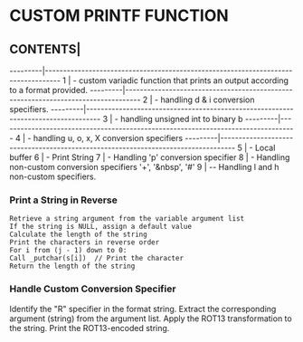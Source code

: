 
# CUSTOM PRINTF FUNCTION

## CONTENTS|
  ---------|----------------------------------------------------------------------------------
  1        |  - custom variadic function that prints an output according to a format provided.
  ---------|----------------------------------------------------------------------------------
  2        |  - handling d & i conversion specifiers.
  ---------|----------------------------------------------------------------------------------
  3        |  - handling unsigned int to binary b
  ---------|----------------------------------------------------------------------------------
  4        |  - handling u, o, x, X conversion specifiers
  ---------|----------------------------------------------------------------------------------
  5        |  - Local buffer
  6        |  - Print String
  7        |  - Handling 'p' conversion specifier
  8        |  - Handling non-custom conversion specifiers '+', '&nbsp', '#'
  9        |  -- Handling l and h non-custom specifiers.

### Print a String in Reverse
    Retrieve a string argument from the variable argument list 
    If the string is NULL, assign a default value
    Calculate the length of the string
    Print the characters in reverse order
    For i from (j - 1) down to 0:
    Call _putchar(s[i])  // Print the character
    Return the length of the string
    
### Handle Custom Conversion Specifier 
Identify the "R" specifier in the format string.
Extract the corresponding argument (string) from the argument list.
Apply the ROT13 transformation to the string.
Print the ROT13-encoded string.
